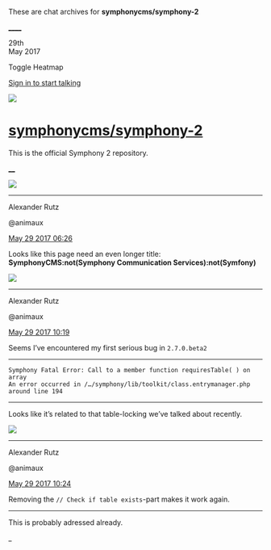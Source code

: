These are chat archives for **symphonycms/symphony-2**

[__](/symphonycms/symphony-2/archives/2017/05/30)[__](/symphonycms/symphony-2/archives/2017/05/28)

29th  
May 2017

Toggle Heatmap

[Sign in to start talking](/login?action=login&button=archive-login)

![](https://avatars-02.gitter.im/group/iv/3/57542c45c43b8c601977197e?s=48)

#  [symphonycms/symphony-2](/symphonycms/symphony-2)

This is the official Symphony 2 repository.

[ __](/orgs/symphonycms/rooms "More symphonycms rooms")

![](https://avatars2.githubusercontent.com/u/446874?v=4&s=30)

____

Alexander Rutz

@animaux

[May 29 2017
06:26](https://gitter.im/symphonycms/symphony-2?at=592bbf2bf3001cd3426b3f7a)

Looks like this page need an even longer title: **SymphonyCMS:not(Symphony
Communication Services):not(Symfony)**

![](https://avatars2.githubusercontent.com/u/446874?v=4&s=30)

____

Alexander Rutz

@animaux

[May 29 2017
10:19](https://gitter.im/symphonycms/symphony-2?at=592bf5b5fcbbe1891c563b8c)

Seems I’ve encountered my first serious bug in `2.7.0.beta2`

____

    
    
    Symphony Fatal Error: Call to a member function requiresTable( ) on array
    An error occurred in /…/symphony/lib/toolkit/class.entrymanager.php around line 194

____

Looks like it’s related to that table-locking we’ve talked about recently.

![](https://avatars2.githubusercontent.com/u/446874?v=4&s=30)

____

Alexander Rutz

@animaux

[May 29 2017
10:24](https://gitter.im/symphonycms/symphony-2?at=592bf6e200efc2bb3eb5b0a9)

Removing the `// Check if table exists`-part makes it work again.

____

This is probably adressed already.

_

